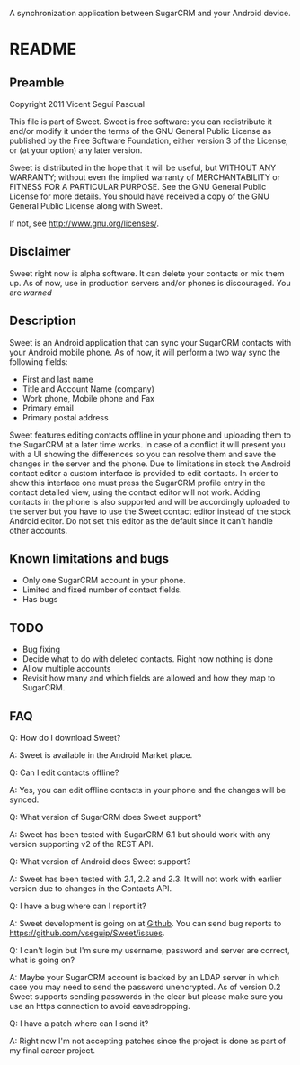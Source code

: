 A synchronization application between SugarCRM and your Android device.

README
======

Preamble
--------
Copyright 2011 Vicent Seguí Pascual

This file is part of Sweet. Sweet is free software: you can
redistribute it and/or modify it under the terms of the GNU General
Public License as published by the Free Software Foundation, either
version 3 of the License, or (at your option) any later version.

Sweet is distributed in the hope that it will be useful, but WITHOUT
ANY WARRANTY; without even the implied warranty of MERCHANTABILITY or
FITNESS FOR A PARTICULAR PURPOSE. See the GNU General Public License
for more details. You should have received a copy of the GNU General
Public License along with Sweet.

If not, see http://www.gnu.org/licenses/. 

Disclaimer 
---------- 

Sweet right now is alpha software. It can delete your contacts or mix
them up. As of now, use in production servers and/or phones is discouraged. 
You are *warned*


Description
-----------

Sweet is an Android application that can sync your SugarCRM contacts
with your Android mobile phone. As of now, it will perform a two way
sync the following fields:

- First and last name
- Title and Account Name (company)
- Work phone, Mobile phone and Fax
- Primary email
- Primary postal address


Sweet features editing contacts offline in your phone and uploading
them to the SugarCRM at a later time works. In case of a conflict it
will present you with a UI showing the differences so you can resolve
them and save the changes in the server and the phone. Due to
limitations in stock the Android contact editor a custom interface is
provided to edit contacts. In order to show this interface one must
press the SugarCRM profile entry in the contact detailed view, using
the contact editor will not work. Adding contacts in the phone is also 
supported and will be accordingly uploaded to the server but you have 
to use the Sweet contact editor instead of the stock Android editor. 
Do not set this editor as the default since it can't handle other accounts.  


Known limitations and bugs
--------------------------
- Only one SugarCRM account in your phone.
- Limited and fixed number of contact fields.
- Has bugs


TODO
----
- Bug fixing
- Decide what to do with deleted contacts. Right now nothing is done
- Allow multiple accounts
- Revisit how many and which fields are allowed and how they map to SugarCRM.


FAQ
----

Q: How do I download Sweet?

A: Sweet is available in the Android Market place. 


Q: Can I edit contacts offline?  

A: Yes, you can edit offline contacts in your phone and the changes will be synced.


Q: What version of SugarCRM does Sweet support?

A: Sweet has been tested with SugarCRM 6.1 but should work with any version supporting v2 of the REST API.


Q: What version of Android does Sweet support?

A: Sweet has been tested with 2.1, 2.2 and 2.3. It will not work with earlier version due to changes in the Contacts API.


Q: I have a bug where can I report it?

A: Sweet development is going on at [Github](https://github.com/vseguip/Sweet). You can send bug reports to https://github.com/vseguip/Sweet/issues.


Q: I can't login but I'm sure my username, password and server are correct, what is going on?

A: Maybe your SugarCRM account is backed by an LDAP server in which case you may need to send the password unencrypted. As of version 0.2 Sweet supports sending passwords in the clear but please make sure you use an https connection to avoid eavesdropping. 


Q: I have a patch where can I send it?

A: Right now I'm not accepting patches since the project is done as part of my final career project. 

